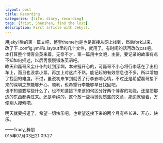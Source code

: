 ```yaml
---
layout: post
title: Recording
categories: [life, diary, recording]
tags: [frist, Shenzhen, find the lost]
description: First article with Jekyll.
---
```


用jekyll后的第一篇文吧，整套theme也是也是直接从网上找到，然后fork过来，改了下_config.yml和_layout里的几个文件，就用了。有时间的话再改改css吧。  
本打算整个博客全英来着，无奈不才，第一篇用中文吧，主要，要记录的故事有点不知如何描述，以后再慢慢锻炼英语吧。  
昨天和磊哥风尘仆仆的赶到深圳，本来挺开心的，可磊哥不小心将行李落在了出租车上，而且也没拿小票。再加上对这片不熟，能记起的有效信息也不多，所以增加了找回的难度。不过，虽说初来乍到就丢了行李影响心情，不过还是希望磊哥接下来的深圳之旅能够开心、顺利，也希望行李能够早日找回吧。  
也不知道要写些什么了，也不知道接下来该如何区分好两个博客的功能，还是把那边的东西都弄过来。还是单纯的，这个放一些稍微优质些的文章，那边就留着，方便别人搜索吧。

明天就要报道了，希望一切快乐吧，也希望这接下来的两个月有些长进、开心、快乐。

——Tracy_梓朋   
015年07月03日21:09:27   
